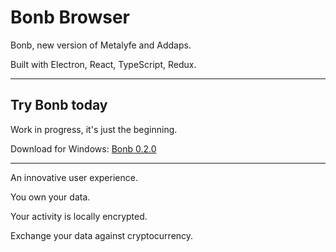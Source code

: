 # Bonb Browser

Bonb, new version of Metalyfe and Addaps.

Built with Electron, React, TypeScript, Redux.

---

## Try Bonb today

Work in progress, it's just the beginning.

Download for Windows: [Bonb 0.2.0](https://github.com/danielfebrero/bonb-web3-browser/raw/master/release/build/Bonb%20Setup%200.2.0.exe)

---

An innovative user experience.

You own your data.

Your activity is locally encrypted.

Exchange your data against cryptocurrency.
